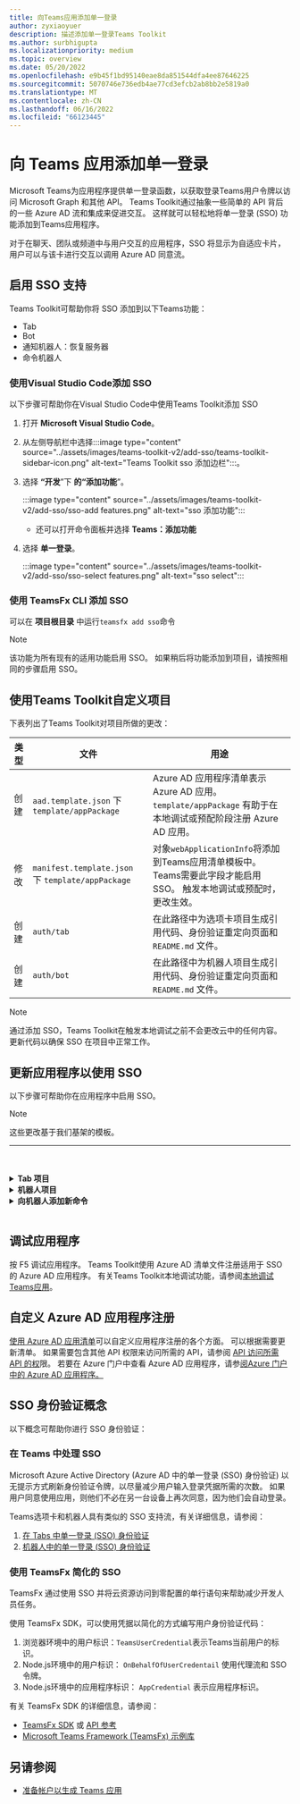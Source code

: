 ```yaml
---
title: 向Teams应用添加单一登录
author: zyxiaoyuer
description: 描述添加单一登录Teams Toolkit
ms.author: surbhigupta
ms.localizationpriority: medium
ms.topic: overview
ms.date: 05/20/2022
ms.openlocfilehash: e9b45f1bd95140eae8da851544dfa4ee87646225
ms.sourcegitcommit: 5070746e736edb4ae77cd3efcb2ab8bb2e5819a0
ms.translationtype: MT
ms.contentlocale: zh-CN
ms.lasthandoff: 06/16/2022
ms.locfileid: "66123445"
---
```

# <a name="add-single-sign-on-to-teams-app"></a>向 Teams 应用添加单一登录

Microsoft Teams为应用程序提供单一登录函数，以获取登录Teams用户令牌以访问 Microsoft Graph 和其他 API。 Teams Toolkit通过抽象一些简单的 API 背后的一些 Azure AD 流和集成来促进交互。 这样就可以轻松地将单一登录 (SSO) 功能添加到Teams应用程序。

对于在聊天、团队或频道中与用户交互的应用程序，SSO 将显示为自适应卡片，用户可以与该卡进行交互以调用 Azure AD 同意流。

## <a name="enable-sso-support"></a>启用 SSO 支持

Teams Toolkit可帮助你将 SSO 添加到以下Teams功能：

* Tab
* Bot
* 通知机器人：恢复服务器
* 命令机器人

### <a name="add-sso-using-visual-studio-code"></a>使用Visual Studio Code添加 SSO

以下步骤可帮助你在Visual Studio Code中使用Teams Toolkit添加 SSO

1. 打开 **Microsoft Visual Studio Code**。
2. 从左侧导航栏中选择:::image type="content" source="../assets/images/teams-toolkit-v2/add-sso/teams-toolkit-sidebar-icon.png" alt-text="Teams Toolkit sso 添加边栏":::。
3. 选择 **“开发**”下 **的“添加功能**”。

    :::image type="content" source="../assets/images/teams-toolkit-v2/add-sso/sso-add features.png" alt-text="sso 添加功能":::

    * 还可以打开命令面板并选择 **Teams：添加功能**

4. 选择 **单一登录**。

    :::image type="content" source="../assets/images/teams-toolkit-v2/add-sso/sso-select features.png" alt-text="sso select":::

### <a name="add-sso-using-teamsfx-cli"></a>使用 TeamsFx CLI 添加 SSO

可以在 **项目根目录** 中运行`teamsfx add sso`命令

> [!Note]
> 该功能为所有现有的适用功能启用 SSO。 如果稍后将功能添加到项目，请按照相同的步骤启用 SSO。

## <a name="customize-your-project-using-teams-toolkit"></a>使用Teams Toolkit自定义项目

下表列出了Teams Toolkit对项目所做的更改：

   |**类型**|**文件**|**用途**|
   |--------|--------|-----------|
   |创建|`aad.template.json` 下 `template/appPackage`|Azure AD 应用程序清单表示 Azure AD 应用。 `template/appPackage` 有助于在本地调试或预配阶段注册 Azure AD 应用。|
   |修改|`manifest.template.json` 下 `template/appPackage`|对象`webApplicationInfo`将添加到Teams应用清单模板中。 Teams需要此字段才能启用 SSO。 触发本地调试或预配时，更改生效。|
   |创建|`auth/tab`|在此路径中为选项卡项目生成引用代码、身份验证重定向页面和 `README.md` 文件。|
   |创建|`auth/bot`|在此路径中为机器人项目生成引用代码、身份验证重定向页面和 `README.md` 文件。|

> [!Note]
> 通过添加 SSO，Teams Toolkit在触发本地调试之前不会更改云中的任何内容。 更新代码以确保 SSO 在项目中正常工作。

## <a name="update-your-application-to-use-sso"></a>更新应用程序以使用 SSO

以下步骤可帮助你在应用程序中启用 SSO。

> [!NOTE]
> 这些更改基于我们基架的模板。

---
<br>
<br><details>
<summary><b>Tab 项目 </b></summary>

1. 将文件夹中的 `auth/public` **复制`auth-start.html`到 `tabs/public/``auth-end.htm`。 Teams Toolkit在 Azure AD 中为 Azure AD 的重定向流注册这两个终结点。

2. 将文件夹复制`sso`到`tabs/src/sso/`下`auth/tab`方 。

    * `InitTeamsFx`：该文件实现一个函数，该函数初始化 TeamsFx SDK 并在初始化 SDK 后打开 `GetUserProfile` 组件

    * `GetUserProfile`：该文件实现调用 Microsoft 图形 API以获取用户信息的函数

3. 在 `npm install @microsoft/teamsfx-react` .`tabs/`

4. 添加以下行以导`InitTeamsFx`入`tabs/src/components/sample/Welcome.tsx`：

    ```Bash

    import { InitTeamsFx } from "../../sso/InitTeamsFx";

    ```

5. 将以下行替换为： `<AddSSO />` 用 `<InitTeamsFx />` 组件替换 `AddSso` 组件 `InitTeamsFx` 。

</details>
<details>
<summary><b>机器人项目 </b></summary>

1. 将文件夹复制 `auth/bot/public` 到 `bot/src`. 这两个文件夹包含用于身份验证重定向的 HTML 页面，需要修改 `bot/src/index` 文件以将路由添加到这些页面。

2. 将文件夹复制 `auth/bot/sso` 到 `bot/src`. 这两个文件夹包含三个文件作为 SSO 实现的参考：

    * `showUserInfo`：它实现一个函数来获取具有 SSO 令牌的用户信息。 可以按照此操作创建自己的需要 SSO 令牌的方法。

    * `ssoDialog`：它创建一个用于 SSO 的 [ComponentDialog](/javascript/api/botbuilder-dialogs/componentdialog?view=botbuilder-ts-latest&preserve-view=true) 。

    * `teamsSsoBot`：它创建一个 [TeamsActivityHandler](/javascript/api/botbuilder/teamsactivityhandler?view=botbuilder-ts-latest&preserve-view=true) ，并 `ssoDialog` 将其添加 `showUserInfo` 为可触发的命令。

3. 按照代码示例操作，在此文件中注册自己的命令 `addCommand` (可选) 。

4. 在 `npm install isomorphic-fetch` .`bot/`

5. `bot/`在 package.json 中执行`npm install copyfiles`并替换以下行：
  
   ```JSON

   "build": "tsc --build",

    ```

   具有  的 

   ```JSON

   "build": "tsc --build && copyfiles public/*.html lib/",

   ```

   生成此机器人项目时，将复制用于身份验证重定向的 HTML 页面。

6. 添加以下文件后，需要在文件中`bot/src/index`创建一个新`teamsSsoBot`实例。 替换以下代码：

   ```Bash
  
   // Process Teams activity with Bot Framework.
   server.post("/api/messages", async (req, res) => {
   await commandBot.requestHandler(req, res);
   });  

   ```

   具有  的 

   ```Bash

   const handler = new TeamsSsoBot();
   // Process Teams activity with Bot Framework.
   server.post("/api/messages", async (req, res) => {
       await commandBot.requestHandler(req, res, async (context)=> {
           await handler.run(context);
       });
   });

   ```

7. 在文件中 `bot/src/index` 添加 HTML 路由：

   ```Bash

   server.get(
       "/auth-*.html",
       restify.plugins.serveStatic({
           directory: path.join(__dirname, "public"),
       })
   );

   ```

8. 添加以下行以 `bot/src/index` 进行导 `teamsSsoBot` 入，并 `path`执行以下操作：

   ```Bash

   // For ts:
   import { TeamsSsoBot } from "./sso/teamsSsoBot";
   const path = require("path");

   // For js:
   const { TeamsSsoBot } = require("./sso/teamsSsoBot");
   const path = require("path");

   ```

9. 在Teams应用清单中注册命令。 在机器人中`command``commandLists`打开`templates/appPackage/manifest.template.json`并添加以下行：

   ```JSON

   {
       "title": "show",
       "description": "Show user profile using Single Sign On feature"
   }

   ```

</details>
<details>
<summary><b>向机器人添加新命令 </b></summary>

> [!NOTE]
> 目前，这些说明适用于 `command bot`。 如果从一个 `bot`示例开始，请参阅 [bot-sso 示例](https://github.com/OfficeDev/TeamsFx-Samples/tree/v2/bot-sso)。

在项目中添加 SSO 后，以下步骤可帮助你添加新命令：

1. 在下 (`todo.ts`或`todo.js`) `bot/src/`创建新文件，并添加自己的业务逻辑来调用图形 API：

# <a name="typescript"></a>[TypeScript](#tab/typescript)

   ```typescript
   // for TypeScript:
export async function showUserImage(
    context: TurnContext,
    ssoToken: string,
    param: any[]
): Promise<DialogTurnResult> {
    await context.sendActivity("Retrieving user photo from Microsoft Graph ...");

    // Init TeamsFx instance with SSO token
    const teamsfx = new TeamsFx().setSsoToken(ssoToken);

    // Update scope here. For example: Mail.Read, etc.
    const graphClient = createMicrosoftGraphClient(teamsfx, param[0]);
    
    // You can add following code to get your photo:
    // let photoUrl = "";
    // try {
    //   const photo = await graphClient.api("/me/photo/$value").get();
    //   photoUrl = URL.createObjectURL(photo);
    // } catch {
    //   // Could not fetch photo from user's profile, return empty string as placeholder.
    // }
    // if (photoUrl) {
    //   await context.sendActivity(
    //     `You can find your photo here: ${photoUrl}`
    //   );
    // } else {
    //   await context.sendActivity("Could not retrieve your photo from Microsoft Graph. Please make sure you have uploaded your photo.");
    // }

    return;
}  
   ```

# <a name="javascript"></a>[JavaScript](#tab/javascript)

   ```javaScript
   // for JavaScript:
export async function showUserImage(context, ssoToken, param) {
    await context.sendActivity("Retrieving user photo from Microsoft Graph ...");

    // Init TeamsFx instance with SSO token
    const teamsfx = new TeamsFx().setSsoToken(ssoToken);

    // Update scope here. For example: Mail.Read, etc.
    const graphClient = createMicrosoftGraphClient(teamsfx, param[0]);
    
    // You can add following code to get your photo:
    // let photoUrl = "";
    // try {
    //   const photo = await graphClient.api("/me/photo/$value").get();
    //   photoUrl = URL.createObjectURL(photo);
    // } catch {
    //   // Could not fetch photo from user's profile, return empty string as placeholder.
    // }
    // if (photoUrl) {
    //   await context.sendActivity(
    //     `You can find your photo here: ${photoUrl}`
    //   );
    // } else {
    //   await context.sendActivity("Could not retrieve your photo from Microsoft Graph. Please make sure you have uploaded your photo.");
    // }

    return;
}
   ```

---

2. 注册新命令

   * 使用以下行进行新的命令注册，如下所示`addCommand``teamsSsoBot`：

     ```bash

     this.dialog.addCommand("ShowUserProfile", "show", showUserInfo);

     ```

   * 在上述行后添加以下行以注册新命令 `photo` 并挂接上面添加的方法 `showUserImage` ：

     ```bash

     // As shown here, you can add your own parameter into the `showUserImage` method
     // You can also use regular expression for the command here
     const scope = ["User.Read"];
     this.dialog.addCommand("ShowUserPhoto", new RegExp("photo\s*.*"), showUserImage, scope);

     ```

3. 在Teams应用清单中注册命令。 在机器人中`command``commandLists`打开`templates/appPackage/manifest.template.json`并添加以下行：

   ```JSON

   {
       "title": "photo",
       "description": "Show user photo using Single Sign On feature"
   }

   ```

</details>
<br>

## <a name="debug-your-application"></a>调试应用程序

按 F5 调试应用程序。 Teams Toolkit使用 Azure AD 清单文件注册适用于 SSO 的 Azure AD 应用程序。 有关Teams Toolkit本地调试功能，请参阅[本地调试Teams应用](debug-local.md)。

## <a name="customize-azure-ad-application-registration"></a>自定义 Azure AD 应用程序注册

[使用 Azure AD 应用清单](/azure/active-directory/develop/reference-app-manifest)可以自定义应用程序注册的各个方面。 可以根据需要更新清单。 如果需要包含其他 API 权限来访问所需的 API，请参阅 [API 访问所需 API 的权](https://github.com/OfficeDev/TeamsFx/wiki/#customize-aad-manifest-template)限。
若要在 Azure 门户中查看 Azure AD 应用程序，请参[阅Azure 门户中的 Azure AD 应用程序。](https://github.com/OfficeDev/TeamsFx/wiki/Manage-AAD-application-in-Teams-Toolkit#How-to-view-the-AAD-app-on-the-Azure-portal)

## <a name="sso-authentication-concepts"></a>SSO 身份验证概念

以下概念可帮助你进行 SSO 身份验证：

### <a name="working-of-sso-in-teams"></a>在 Teams 中处理 SSO

Microsoft Azure Active Directory (Azure AD 中的单一登录 (SSO) 身份验证) 以无提示方式刷新身份验证令牌，以尽量减少用户输入登录凭据所需的次数。 如果用户同意使用应用，则他们不必在另一台设备上再次同意，因为他们会自动登录。

Teams选项卡和机器人具有类似的 SSO 支持流，有关详细信息，请参阅：

1. [在 Tabs 中单一登录 (SSO) 身份验证](../tabs/how-to/authentication/tab-sso-overview.md)
2. [机器人中的单一登录 (SSO) 身份验证](../bots/how-to/authentication/auth-aad-sso-bots.md)

### <a name="simplified-sso-with-teamsfx"></a>使用 TeamsFx 简化的 SSO

TeamsFx 通过使用 SSO 并将云资源访问到零配置的单行语句来帮助减少开发人员任务。

使用 TeamsFx SDK，可以使用凭据以简化的方式编写用户身份验证代码：

1. 浏览器环境中的用户标识：`TeamsUserCredential`表示Teams当前用户的标识。
2. Node.js环境中的用户标识： `OnBehalfOfUserCredentail` 使用代理流和 SSO 令牌。
3. Node.js环境中的应用程序标识： `AppCredential` 表示应用程序标识。

有关 TeamsFx SDK 的详细信息，请参阅：

* [TeamsFx SDK](TeamsFx-SDK.md) 或 [API 参考](/javascript/api/@microsoft/teamsfx/?view=msteams-client-js-latest&preserve-view=true)
* [Microsoft Teams Framework (TeamsFx) 示例库](https://github.com/OfficeDev/TeamsFx-Samples/tree/v2)

## <a name="see-also"></a>另请参阅

* [准备帐户以生成 Teams 应用](accounts.md)
